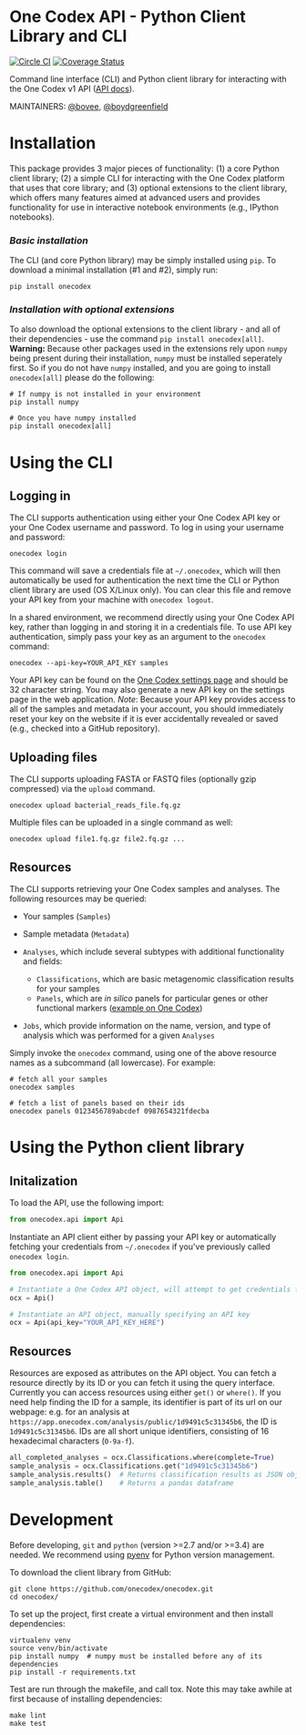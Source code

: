 # One Codex API - Python Client Library and CLI

[![Circle CI](https://circleci.com/gh/onecodex/onecodex.png?style=shield&circle-token=d86a8fc55e54a645ee515387db9acee32068a6ad)](https://circleci.com/gh/onecodex/onecodex) [![Coverage Status](https://coveralls.io/repos/github/onecodex/onecodex/badge.svg)](https://coveralls.io/github/onecodex/onecodex)

Command line interface (CLI) and Python client library for interacting with the One Codex v1 API ([API docs](https://docs.onecodex.com)).

MAINTAINERS: [@bovee](https://github.com/bovee), [@boydgreenfield](https://github.com/boydgreenfield)

# Installation

This package provides 3 major pieces of functionality: (1) a core Python client library; (2) a simple CLI for interacting with the One Codex platform that uses that core library; and (3) optional extensions to the client library, which offers many features aimed at advanced users and provides functionality for use in interactive notebook environments (e.g., IPython notebooks).


### _Basic installation_
The CLI (and core Python library) may be simply installed using `pip`. To download a minimal installation (#1 and #2), simply run:
```shell
pip install onecodex
```


### _Installation with optional extensions_
To also download the optional extensions to the client library - and all of their dependencies - use the command `pip install onecodex[all]`. **Warning:** Because other packages used in the extensions rely upon `numpy` being present during their installation, `numpy` must be installed seperately first. So if you do not have `numpy` installed, and you are going to install `onecodex[all]` please do the following:
```shell
# If numpy is not installed in your environment
pip install numpy

# Once you have numpy installed
pip install onecodex[all]
```

# Using the CLI

## Logging in
The CLI supports authentication using either your One Codex API key or your One Codex username and password.
To log in using your username and password:

```shell
onecodex login
```

This command will save a credentials file at `~/.onecodex`, which will then automatically be used for authentication the next time the CLI or Python client library are used (OS X/Linux only). You can clear this file and remove your API key from your machine with `onecodex logout`.

In a shared environment, we recommend directly using your One Codex API key, rather than logging in and storing it in a credentials file. To use API key authentication, simply pass your key as an argument to the `onecodex` command:
```shell
onecodex --api-key=YOUR_API_KEY samples
```

Your API key can be found on the [One Codex settings page](https://app.onecodex.com/settings) and should be 32 character string. You may also generate a new API key on the settings page in the web application. _Note_: Because your API key provides access to all of the samples and metadata in your account, you should immediately reset your key on the website if it is ever accidentally revealed or saved (e.g., checked into a GitHub repository).

## Uploading files
The CLI supports uploading FASTA or FASTQ files (optionally gzip compressed) via the `upload` command.
```shell
onecodex upload bacterial_reads_file.fq.gz
```

Multiple files can be uploaded in a single command as well:
```shell
onecodex upload file1.fq.gz file2.fq.gz ...
```


## Resources
The CLI supports retrieving your One Codex samples and analyses. The following resources may be queried:

* Your samples (`Samples`)

* Sample metadata (`Metadata`)

* `Analyses`, which include several subtypes with additional functionality and fields:
    * `Classifications`, which are basic metagenomic classification results for your samples
    * `Panels`, which are _in silico_ panels for particular genes or other functional markers ([example on One Codex](https://app.onecodex.com/panel/sample))

* `Jobs`, which provide information on the name, version, and type of analysis which was performed for a given `Analyses`


Simply invoke the `onecodex` command, using one of the above resource names as a subcommand (all lowercase). For example:
```shell
# fetch all your samples
onecodex samples

# fetch a list of panels based on their ids
onecodex panels 0123456789abcdef 0987654321fdecba
```

# Using the Python client library

## Initalization
To load the API, use the following import:
```python
from onecodex.api import Api
```

Instantiate an API client either by passing your API key or automatically fetching your credentials from `~/.onecodex` if you've previously called `onecodex login`.

```python
from onecodex.api import Api

# Instantiate a One Codex API object, will attempt to get credentials from ~/.onecodex
ocx = Api()

# Instantiate an API object, manually specifying an API key
ocx = Api(api_key="YOUR_API_KEY_HERE")
```

## Resources

Resources are exposed as attributes on the API object. You can fetch a resource directly by its ID or you can fetch it using the query interface. Currently you can access resources using either `get()` or `where()`. If you need help finding the ID for a sample, its identifier is part of its url on our webpage: e.g. for an analysis at `https://app.onecodex.com/analysis/public/1d9491c5c31345b6`, the ID is `1d9491c5c31345b6`. IDs are all short unique identifiers, consisting of 16 hexadecimal characters (`0-9a-f`).

```python
all_completed_analyses = ocx.Classifications.where(complete=True)
sample_analysis = ocx.Classifications.get("1d9491c5c31345b6")
sample_analysis.results()  # Returns classification results as JSON object
sample_analysis.table()    # Returns a pandas dataframe
```

# Development

Before developing, `git` and `python` (version >=2.7 and/or >=3.4) are needed. We recommend using [pyenv](https://github.com/yyuu/pyenv) for Python version management.

To download the client library from GitHub:

```shell
git clone https://github.com/onecodex/onecodex.git
cd onecodex/
```

To set up the project, first create a virtual environment and then install dependencies:

```shell
virtualenv venv
source venv/bin/activate
pip install numpy  # numpy must be installed before any of its dependencies
pip install -r requirements.txt
```

Test are run through the makefile, and call tox. Note this may take awhile at first because of installing dependencies:

```shell
make lint
make test
```
